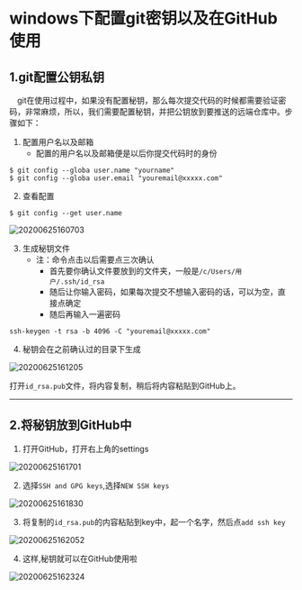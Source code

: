 # windows下配置git密钥以及在GitHub使用

## 1.git配置公钥私钥

&emsp;git在使用过程中，如果没有配置秘钥，那么每次提交代码的时候都需要验证密码，非常麻烦，所以，我们需要配置秘钥，并把公钥放到要推送的远端仓库中。步骤如下：

1. 配置用户名以及邮箱
   - 配置的用户名以及邮箱便是以后你提交代码时的身份

```
$ git config --globa user.name "yourname"
$ git config --globa user.email "youremail@xxxxx.com"
```
2. 查看配置

```
$ git config --get user.name
```
![20200625160703](https://cdn.jsdelivr.net/gh/leiyu1997/PicBed@master/blogs/pictures/20200625160703.png)

3. 生成秘钥文件
    - 注：命令点击以后需要点三次确认
      - 首先要你确认文件要放到的文件夹，一般是`/c/Users/用户/.ssh/id_rsa`
      - 随后让你输入密码，如果每次提交不想输入密码的话，可以为空，直接点确定
      - 随后再输入一遍密码
```
ssh-keygen -t rsa -b 4096 -C "youremail@xxxxx.com"
```

4. 秘钥会在之前确认过的目录下生成

![20200625161205](https://cdn.jsdelivr.net/gh/leiyu1997/PicBed@master/blogs/pictures/20200625161205.png)

打开`id_rsa.pub`文件，将内容复制，稍后将内容粘贴到GitHub上。

---

## 2.将秘钥放到GitHub中

1. 打开GitHub，打开右上角的settings

![20200625161701](https://cdn.jsdelivr.net/gh/leiyu1997/PicBed@master/blogs/pictures/20200625161701.png)

2. 选择`SSH and GPG keys`,选择`NEW SSH keys`

![20200625161830](https://cdn.jsdelivr.net/gh/leiyu1997/PicBed@master/blogs/pictures/20200625161830.png)

3. 将复制的`id_rsa.pub`的内容粘贴到key中，起一个名字，然后点`add ssh key`

![20200625162052](https://cdn.jsdelivr.net/gh/leiyu1997/PicBed@master/blogs/pictures/20200625162052.png)

4. 这样,秘钥就可以在GitHub使用啦

![20200625162324](https://cdn.jsdelivr.net/gh/leiyu1997/PicBed@master/blogs/pictures/20200625162324.png)




